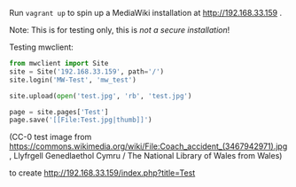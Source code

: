 

Run `vagrant up` to spin up a MediaWiki installation at http://192.168.33.159 .

Note: This is for testing only, this is *not a secure installation*!

Testing mwclient:

```python
from mwclient import Site
site = Site('192.168.33.159', path='/')
site.login('MW-Test', 'mw_test')

site.upload(open('test.jpg', 'rb', 'test.jpg')

page = site.pages['Test']
page.save('[[File:Test.jpg|thumb]]')
```

(CC-0 test image from https://commons.wikimedia.org/wiki/File:Coach_accident_(3467942971).jpg, Llyfrgell Genedlaethol Cymru / The National Library of Wales from Wales)

to create http://192.168.33.159/index.php?title=Test
